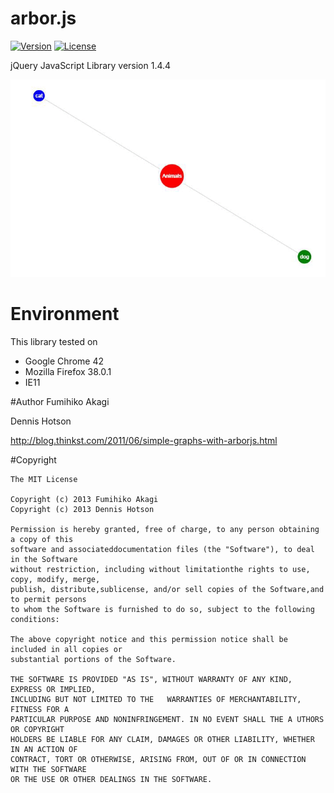 # arbor.js
[![Version](https://img.shields.io/badge/version-v0.91x-blue.svg?style=flat)](http://arborjs.org)
[![License](https://img.shields.io/badge/license-MIT-lightgrey.svg?style=flat)](http://opensource.org/licenses/MIT)

jQuery JavaScript Library version 1.4.4

<img src="./Raw/images/demo03.gif" alt="demo03">

# Environment
This library tested on
- Google Chrome 42
- Mozilla Firefox 38.0.1
- IE11

#Author
Fumihiko Akagi

Dennis Hotson

http://blog.thinkst.com/2011/06/simple-graphs-with-arborjs.html

#Copyright
  
    The MIT License

    Copyright (c) 2013 Fumihiko Akagi
    Copyright (c) 2013 Dennis Hotson

    Permission is hereby granted, free of charge, to any person obtaining a copy of this
    software and associateddocumentation files (the "Software"), to deal in the Software
    without restriction, including without limitationthe rights to use, copy, modify, merge,
    publish, distribute,sublicense, and/or sell copies of the Software,and to permit persons
    to whom the Software is furnished to do so, subject to the following conditions:

    The above copyright notice and this permission notice shall be included in all copies or 
    substantial portions of the Software.

    THE SOFTWARE IS PROVIDED "AS IS", WITHOUT WARRANTY OF ANY KIND, EXPRESS OR IMPLIED, 
    INCLUDING BUT NOT LIMITED TO THE   WARRANTIES OF MERCHANTABILITY, FITNESS FOR A
    PARTICULAR PURPOSE AND NONINFRINGEMENT. IN NO EVENT SHALL THE A UTHORS OR COPYRIGHT
    HOLDERS BE LIABLE FOR ANY CLAIM, DAMAGES OR OTHER LIABILITY, WHETHER IN AN ACTION OF
    CONTRACT, TORT OR OTHERWISE, ARISING FROM, OUT OF OR IN CONNECTION WITH THE SOFTWARE
    OR THE USE OR OTHER DEALINGS IN THE SOFTWARE.
